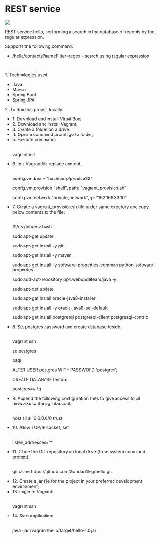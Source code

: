 <!DOCTYPE html>
<html lang="en">
<head>
    <meta charset="utf-8">
    <H1>REST service</H1>
</head>
<body>
<p><a href="https://travis-ci.org/GondarOleg/hello"><img
        src="https://travis-ci.org/GondarOleg/hello.svg?branch=master" style="max-width:100%;"></a>
<p>REST service hello, performing a search in the database of records by the regular expression.</p>
<p>Supports the following command:</p>
<ul>
    <li> /hello/contacts?nameFilter=regex - search using regular expression</li>
</ul>
<br>
<p>1. Technologies used</p>
<ul>
    <li>Java</li>
    <li>Maven</li>
    <li>Spring Boot</li>
    <li>Spring JPA</li>
</ul>
<p>2. To Run this project locally</p>
<ul>
    <li>1. Download and install Virual Box;</li>
    <li>2. Download and install Vagrant;</li>
    <li>3. Create a folder on a drive;</li>
    <li>4. Open a command promt, go to folder;</li>
    <li>5. Execute command:</li>
    <br>
    <p>vagrant init</p>
    <li>6. In a Vagrantfile replace content:</li>
    <br>
    <p>config.vm.box = "hashicorp/precise32"</p>
    <p>config.vm.provision "shell", path: "vagrant_provision.sh"</p>
    <p>config.vm.network "private_network", ip: "192.168.33.10"</p>
    <li>7. Create a vagrant_provision.sh file under same directory and copy below contents to the file:</li>
    <br>
    <p>#!/usr/bin/env bash
    <p>sudo apt-get update</p>
    <p>sudo apt-get install -y git</p>
    <p>sudo apt-get install -y maven</p>
    <p>sudo apt-get install -y software-properties-common python-software-properties</p>
    <p>sudo add-apt-repository ppa:webupd8team/java -y</p>
    <p>sudo apt-get update</p>
    <p>sudo apt-get install oracle-java8-installer</p>
    <p>sudo apt-get install -y oracle-java8-set-default</p>
    <p>sudo apt-get install postgresql postgresql-client postgresql-contrib</p>
    <li>8. Set postgres password and create database testdb:</li>
    <br>
    <p>vagrant ssh</p>
    <p>su postgres</p>
    <p>psql</p>
    <p>ALTER USER postgres WITH PASSWORD 'postgres';</p>
    <p>CREATE DATABASE testdb;</p>
    <p>postgres=# \q</p>
    <li>9. Append the following configuration lines to give access to all networks to the pg_hba.conf:</li>
    <br>
    <p>host all all 0.0.0.0/0 trust</p>
    <li>10. Allow TCP/IP socket, set:</li>
    <br>
    <p>listen_addresses='*'</p>
    <li>11. Clone the GIT repository on local drive (from system command prompt):</li>
    <br>
    <p>git clone https://github.com/GondarOleg/hello.git</p>
    <li>12. Create a jar file for the project in your preferred development environment;</li>
    <li>13. Login to Vagrant:</li>
    <br>
    <p>vagrant ssh</p>
    <li>14. Start application:</li>
    <br>
    <p>java -jar /vagrant/hello/target/hello-1.0.jar</p>
</body>
</html>